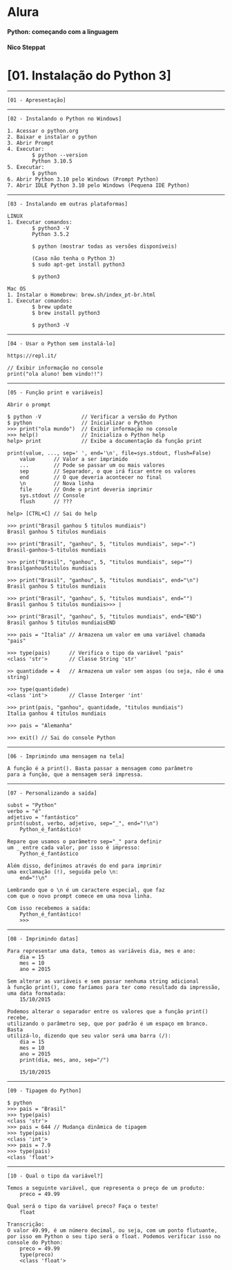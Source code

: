 # Alura
#### Python: começando com a linguagem
#### Nico Steppat

# [01. Instalação do Python 3]
****
    [01 - Apresentação]

-----------------------------------------------------

    [02 - Instalando o Python no Windows]

    1. Acessar o python.org
    2. Baixar e instalar o python
    3. Abrir Prompt
    4. Executar:
            $ python --version
            Python 3.10.5
    5. Executar:
            $ python
    6. Abrir Python 3.10 pelo Windows (Prompt Python)
    7. Abrir IDLE Python 3.10 pelo Windows (Pequena IDE Python)
   
-----------------------------------------------------

    [03 - Instalando em outras plataformas]

    LINUX
    1. Executar comandos:
            $ python3 -V
            Python 3.5.2

            $ python (mostrar todas as versões disponíveis)

            (Caso não tenha o Python 3)
            $ sudo apt-get install python3

            $ python3
    
    Mac OS
    1. Instalar o Homebrew: brew.sh/index_pt-br.html
    1. Executar comandos:
            $ brew update
            $ brew install python3

            $ python3 -V

-----------------------------------------------------

    [04 - Usar o Python sem instalá-lo]
    
    https://repl.it/

    // Exibir informação no console
    print("ola aluno! bem vindo!!")

-----------------------------------------------------

    [05 - Função print e variáveis]

    Abrir o prompt

    $ python -V             // Verificar a versão do Python
    $ python                // Inicializar o Python
    >>> print("ola mundo")  // Exibir informação no console
    >>> help()              // Inicializa o Python help
    help> print             // Exibe a documentação da função print
    
    print(value, ..., sep=' ', end='\n', file=sys.stdout, flush=False)
        value      // Valor a ser imprimido
        ...        // Pode se passar um ou mais valores
        sep        // Separador, o que irá ficar entre os valores
        end        // O que deveria acontecer no final
        \n         // Nova linha
        file       // Onde o print deveria imprimir
        sys.stdout // Console
        flush      // ???
    
    help> [CTRL+C] // Sai do help

    >>> print("Brasil ganhou 5 titulos mundiais")
    Brasil ganhou 5 titulos mundiais

    >>> print("Brasil", "ganhou", 5, "titulos mundiais", sep="-")
    Brasil-ganhou-5-titulos mundiais

    >>> print("Brasil", "ganhou", 5, "titulos mundiais", sep="")
    Brasilganhou5titulos mundiais

    >>> print("Brasil", "ganhou", 5, "titulos mundiais", end="\n")
    Brasil ganhou 5 titulos mundiais

    >>> print("Brasil", "ganhou", 5, "titulos mundiais", end="")
    Brasil ganhou 5 titulos mundiais>>> |

    >>> print("Brasil", "ganhou", 5, "titulos mundiais", end="END")
    Brasil ganhou 5 titulos mundiaisEND

    >>> pais = "Italia" // Armazena um valor em uma variável chamada "pais"
    
    >>> type(pais)      // Verifica o tipo da variável "pais"
    <class 'str'>       // Classe String 'str'

    >> quantidade = 4   // Armazena um valor sem aspas (ou seja, não é uma string)
    
    >>> type(quantidade)
    <class 'int'>       // Classe Interger 'int'

    >>> print(pais, "ganhou", quantidade, "titulos mundiais")
    Italia ganhou 4 titulos mundiais

    >>> pais = "Alemanha"

    >>> exit() // Sai do console Python

-----------------------------------------------------

    [06 - Imprimindo uma mensagem na tela]

    A função é a print(). Basta passar a mensagem como parâmetro 
    para a função, que a mensagem será impressa.

-----------------------------------------------------

    [07 - Personalizando a saída]

    subst = "Python"
    verbo = "é"
    adjetivo = "fantástico"
    print(subst, verbo, adjetivo, sep="_", end="!\n")
        Python_é_fantástico!

    Repare que usamos o parâmetro sep="_" para definir 
    um _ entre cada valor, por isso é impresso:
        Python_é_fantástico

    Além disso, definimos através do end para imprimir 
    uma exclamação (!), seguida pelo \n:
        end="!\n"

    Lembrando que o \n é um caractere especial, que faz 
    com que o novo prompt comece em uma nova linha.

    Com isso recebemos a saída:
        Python_é_fantástico!
        >>>

-----------------------------------------------------

    [08 - Imprimindo datas]

    Para representar uma data, temos as variáveis dia, mes e ano:
        dia = 15
        mes = 10
        ano = 2015
    
    Sem alterar as variáveis e sem passar nenhuma string adicional 
    à função print(), como faríamos para ter como resultado da impressão, 
    uma data formatada:
        15/10/2015
    
    Podemos alterar o separador entre os valores que a função print() recebe, 
    utilizando o parâmetro sep, que por padrão é um espaço em branco. Basta 
    utilizá-lo, dizendo que seu valor será uma barra (/):
        dia = 15
        mes = 10
        ano = 2015
        print(dia, mes, ano, sep="/")

        15/10/2015

-----------------------------------------------------

    [09 - Tipagem do Python]

    $ python
    >>> pais = "Brasil"
    >>> type(pais)
    <class 'str'>
    >>> pais = 644 // Mudança dinâmica de tipagem
    >>> type(pais)
    <class 'int'>
    >>> pais = 7.9
    >>> type(pais)
    <class 'float'>

-----------------------------------------------------

    [10 - Qual o tipo da variável?]

    Temos a seguinte variável, que representa o preço de um produto:
        preco = 49.99
    
    Qual será o tipo da variável preco? Faça o teste!
        float

    Transcrição:
    O valor 49.99, é um número decimal, ou seja, com um ponto flutuante, 
    por isso em Python o seu tipo será o float. Podemos verificar isso no 
    console do Python:
        preco = 49.99
        type(preco)
        <class 'float'>